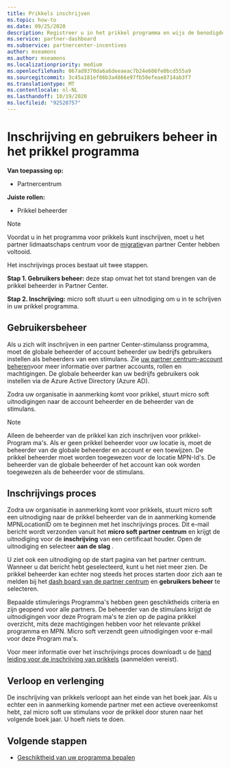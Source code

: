 ```yaml
---
title: Prikkels inschrijven
ms.topic: how-to
ms.date: 09/25/2020
description: Registreer u in het prikkel programma en wijs de benodigde rollen toe voor gebruikers beheer. In dit artikel wordt het inschrijvings proces beschreven.
ms.service: partner-dashboard
ms.subservice: partnercenter-incentives
author: mseamons
ms.author: mseamons
ms.localizationpriority: medium
ms.openlocfilehash: 067ad9370da6a6deeaeac7b24e606fe0bcd555a9
ms.sourcegitcommit: 3c45a181ef86b3a4866e97fb50efeae8714ab3f7
ms.translationtype: MT
ms.contentlocale: nl-NL
ms.lasthandoff: 10/19/2020
ms.locfileid: "92528757"
---
```

# <a name="enrollment-and-user-management-in-the-incentives-program"></a>Inschrijving en gebruikers beheer in het prikkel programma

**Van toepassing op:**

- Partnercentrum

**Juiste rollen:**

- Prikkel beheerder

>[!NOTE]
>Voordat u in het programma voor prikkels kunt inschrijven, moet u het partner lidmaatschaps centrum voor de [migratie](prepare-pmc-pc-migration.md)van partner Center hebben voltooid.

Het inschrijvings proces bestaat uit twee stappen.

**Stap 1. Gebruikers beheer:** deze stap omvat het tot stand brengen van de prikkel beheerder in Partner Center.

**Stap 2. Inschrijving:** micro soft stuurt u een uitnodiging om u in te schrijven in uw prikkel programma.

## <a name="user-management"></a>Gebruikersbeheer

Als u zich wilt inschrijven in een partner Center-stimulanss programma, moet de globale beheerder of account beheerder uw bedrijfs gebruikers instellen als beheerders van een stimulans. Zie [uw partner centrum-account beheren](partner-center-account-setup.md)voor meer informatie over partner accounts, rollen en machtigingen. De globale beheerder kan uw bedrijfs gebruikers ook instellen via de Azure Active Directory (Azure AD).

Zodra uw organisatie in aanmerking komt voor prikkel, stuurt micro soft uitnodigingen naar de account beheerder en de beheerder van de stimulans.

>[!NOTE]
>Alleen de beheerder van de prikkel kan zich inschrijven voor prikkel-Program ma's. Als er geen prikkel beheerder voor uw locatie is, moet de beheerder van de globale beheerder en account er een toewijzen. De prikkel beheerder moet worden toegewezen voor de locatie MPN-Id's. De beheerder van de globale beheerder of het account kan ook worden toegewezen als de beheerder voor de stimulans.

## <a name="enrollment-process"></a>Inschrijvings proces

Zodra uw organisatie in aanmerking komt voor prikkels, stuurt micro soft een uitnodiging naar de prikkel beheerder van de in aanmerking komende MPNLocationID om te beginnen met het inschrijvings proces. Dit e-mail bericht wordt verzonden vanuit het **micro soft partner centrum** en krijgt de uitnodiging voor de **inschrijving** van een certificaat houder. Open de uitnodiging en selecteer **aan de slag** .

U ziet ook een uitnodiging op de start pagina van het partner centrum. Wanneer u dat bericht hebt geselecteerd, kunt u het niet meer zien. De prikkel beheerder kan echter nog steeds het proces starten door zich aan te melden bij het [dash board van de partner centrum](https://partner.microsoft.com/dashboard/) en **gebruikers beheer** te selecteren.

Bepaalde stimulerings Programma's hebben geen geschiktheids criteria en zijn geopend voor alle partners. De beheerder van de stimulans krijgt de uitnodigingen voor deze Program ma's te zien op de pagina prikkel overzicht, mits deze machtigingen hebben voor het relevante prikkel programma en MPN. Micro soft verzendt geen uitnodigingen voor e-mail voor deze Program ma's.

Voor meer informatie over het inschrijvings proces downloadt u de [hand leiding voor de inschrijving van prikkels](https://partner.microsoft.com/resources/detail/partner-center-incentives-enrollment-pdf) (aanmelden vereist).

## <a name="expiration-and-renewal"></a>Verloop en verlenging

De inschrijving van prikkels verloopt aan het einde van het boek jaar. Als u echter een in aanmerking komende partner met een actieve overeenkomst hebt, zal micro soft uw stimulans voor de prikkel door sturen naar het volgende boek jaar. U hoeft niets te doen.

## <a name="next-steps"></a>Volgende stappen

- [Geschiktheid van uw programma bepalen](incentives-determined-your-program-eligibility.md)
